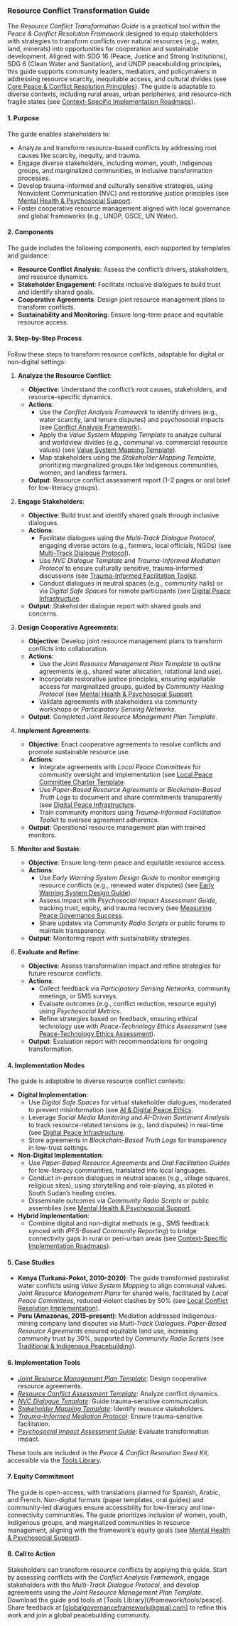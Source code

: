 

### Resource Conflict Transformation Guide

The *Resource Conflict Transformation Guide* is a practical tool within the *Peace & Conflict Resolution Framework* designed to equip stakeholders with strategies to transform conflicts over natural resources (e.g., water, land, minerals) into opportunities for cooperation and sustainable development. Aligned with SDG 16 (Peace, Justice and Strong Institutions), SDG 6 (Clean Water and Sanitation), and UNDP peacebuilding principles, this guide supports community leaders, mediators, and policymakers in addressing resource scarcity, inequitable access, and cultural divides (see [Core Peace & Conflict Resolution Principles](/framework/docs/implementation/peace#core-principles)). The guide is adaptable to diverse contexts, including rural areas, urban peripheries, and resource-rich fragile states (see [Context-Specific Implementation Roadmaps](/framework/docs/implementation/peace#context-specific-roadmaps)).

#### 1. Purpose
The guide enables stakeholders to:
- Analyze and transform resource-based conflicts by addressing root causes like scarcity, inequity, and trauma.
- Engage diverse stakeholders, including women, youth, Indigenous groups, and marginalized communities, in inclusive transformation processes.
- Develop trauma-informed and culturally sensitive strategies, using Nonviolent Communication (NVC) and restorative justice principles (see [Mental Health & Psychosocial Support](/framework/docs/implementation/peace#mental-health]).
- Foster cooperative resource management aligned with local governance and global frameworks (e.g., UNDP, OSCE, UN Water).

#### 2. Components
The guide includes the following components, each supported by templates and guidance:
- **Resource Conflict Analysis**: Assess the conflict’s drivers, stakeholders, and resource dynamics.
- **Stakeholder Engagement**: Facilitate inclusive dialogues to build trust and identify shared goals.
- **Cooperative Agreements**: Design joint resource management plans to transform conflicts.
- **Sustainability and Monitoring**: Ensure long-term peace and equitable resource access.

#### 3. Step-by-Step Process
Follow these steps to transform resource conflicts, adaptable for digital or non-digital settings:

1. **Analyze the Resource Conflict**:
   - **Objective**: Understand the conflict’s root causes, stakeholders, and resource-specific dynamics.
   - **Actions**:
     - Use the *Conflict Analysis Framework* to identify drivers (e.g., water scarcity, land tenure disputes) and psychosocial impacts (see [Conflict Analysis Framework](/framework/docs/implementation/peace#conflict-analysis-framework)).
     - Apply the *Value System Mapping Template* to analyze cultural and worldview divides (e.g., communal vs. commercial resource values) (see [Value System Mapping Template](/framework/docs/implementation/peace#value-system-mapping-template)).
     - Map stakeholders using the *Stakeholder Mapping Template*, prioritizing marginalized groups like Indigenous communities, women, and landless farmers.
   - **Output**: Resource conflict assessment report (1–2 pages or oral brief for low-literacy groups).

2. **Engage Stakeholders**:
   - **Objective**: Build trust and identify shared goals through inclusive dialogues.
   - **Actions**:
     - Facilitate dialogues using the *Multi-Track Dialogue Protocol*, engaging diverse actors (e.g., farmers, local officials, NGOs) (see [Multi-Track Dialogue Protocol](/framework/docs/implementation/peace#multi-track-dialogue-protocol)).
     - Use *NVC Dialogue Template* and *Trauma-Informed Mediation Protocol* to ensure culturally sensitive, trauma-informed discussions (see [Trauma-Informed Facilitation Toolkit](/framework/docs/implementation/peace#trauma-informed-toolkit]).
     - Conduct dialogues in neutral spaces (e.g., community halls) or via *Digital Safe Spaces* for remote participants (see [Digital Peace Infrastructure](/framework/docs/implementation/peace#digital-infrastructure]).
   - **Output**: Stakeholder dialogue report with shared goals and concerns.

3. **Design Cooperative Agreements**:
   - **Objective**: Develop joint resource management plans to transform conflicts into collaboration.
   - **Actions**:
     - Use the *Joint Resource Management Plan Template* to outline agreements (e.g., shared water allocation, rotational land use).
     - Incorporate restorative justice principles, ensuring equitable access for marginalized groups, guided by *Community Healing Protocol* (see [Mental Health & Psychosocial Support](/framework/docs/implementation/peace#mental-health]).
     - Validate agreements with stakeholders via community workshops or *Participatory Sensing Networks*.
   - **Output**: Completed *Joint Resource Management Plan Template*.

4. **Implement Agreements**:
   - **Objective**: Enact cooperative agreements to resolve conflicts and promote sustainable resource use.
   - **Actions**:
     - Integrate agreements with *Local Peace Committees* for community oversight and implementation (see [Local Peace Committee Charter Template](/framework/docs/implementation/peace#local-peace-committee-charter-template]).
     - Use *Paper-Based Resource Agreements* or *Blockchain-Based Truth Logs* to document and share commitments transparently (see [Digital Peace Infrastructure](/framework/docs/implementation/peace#digital-infrastructure]).
     - Train community monitors using *Trauma-Informed Facilitation Toolkit* to oversee agreement adherence.
   - **Output**: Operational resource management plan with trained monitors.

5. **Monitor and Sustain**:
   - **Objective**: Ensure long-term peace and equitable resource access.
   - **Actions**:
     - Use *Early Warning System Design Guide* to monitor emerging resource conflicts (e.g., renewed water disputes) (see [Early Warning System Design Guide](/framework/docs/implementation/peace#early-warning-system-design-guide)).
     - Assess impact with *Psychosocial Impact Assessment Guide*, tracking trust, equity, and trauma recovery (see [Measuring Peace Governance Success](/framework/docs/implementation/peace#measuring-success]).
     - Share updates via *Community Radio Scripts* or public forums to maintain transparency.
   - **Output**: Monitoring report with sustainability strategies.

6. **Evaluate and Refine**:
   - **Objective**: Assess transformation impact and refine strategies for future resource conflicts.
   - **Actions**:
     - Collect feedback via *Participatory Sensing Networks*, community meetings, or SMS surveys.
     - Evaluate outcomes (e.g., conflict reduction, resource equity) using *Psychosocial Metrics*.
     - Refine strategies based on feedback, ensuring ethical technology use with *Peace-Technology Ethics Assessment* (see [Peace-Technology Ethics Assessment](/framework/docs/implementation/peace#peace-technology-ethics-assessment)).
   - **Output**: Evaluation report with recommendations for ongoing transformation.

#### 4. Implementation Modes
The guide is adaptable to diverse resource conflict contexts:
- **Digital Implementation**:
  - Use *Digital Safe Spaces* for virtual stakeholder dialogues, moderated to prevent misinformation (see [AI & Digital Peace Ethics](/framework/docs/implementation/peace#ai-ethics]).
  - Leverage *Social Media Monitoring* and *AI-Driven Sentiment Analysis* to track resource-related tensions (e.g., land disputes) in real-time (see [Digital Peace Infrastructure](/framework/docs/implementation/peace#digital-infrastructure]).
  - Store agreements in *Blockchain-Based Truth Logs* for transparency in low-trust settings.
- **Non-Digital Implementation**:
  - Use *Paper-Based Resource Agreements* and *Oral Facilitation Guides* for low-literacy communities, translated into local languages.
  - Conduct in-person dialogues in neutral spaces (e.g., village squares, religious sites), using storytelling and role-playing, as piloted in South Sudan’s healing circles.
  - Disseminate outcomes via *Community Radio Scripts* or public assemblies (see [Mental Health & Psychosocial Support](/framework/docs/implementation/peace#mental-health]).
- **Hybrid Implementation**:
  - Combine digital and non-digital methods (e.g., SMS feedback synced with *IPFS-Based Community Reporting*) to bridge connectivity gaps in rural or peri-urban areas (see [Context-Specific Implementation Roadmaps](/framework/docs/implementation/peace#context-specific-roadmaps)).

#### 5. Case Studies
- **Kenya (Turkana-Pokot, 2010–2020)**: The guide transformed pastoralist water conflicts using *Value System Mapping* to align communal values. *Joint Resource Management Plans* for shared wells, facilitated by *Local Peace Committees*, reduced violent clashes by 50% (see [Local Conflict Resolution Implementation](/framework/docs/implementation/peace#local-implementation)).
- **Peru (Amazonas, 2015–present)**: Mediation addressed Indigenous-mining company land disputes via *Multi-Track Dialogues*. *Paper-Based Resource Agreements* ensured equitable land use, increasing community trust by 30%, supported by *Community Radio Scripts* (see [Traditional & Indigenous Peacebuilding](/framework/docs/implementation/peace#indigenous-integration)).

#### 6. Implementation Tools
- *[Joint Resource Management Plan Template](/framework/tools/peace/joint-resource-management-plan-template-en.pdf)*: Design cooperative resource agreements.
- *[Resource Conflict Assessment Template](/framework/tools/peace/resource-conflict-assessment-template-en.pdf)*: Analyze conflict dynamics.
- *[NVC Dialogue Template](/framework/tools/peace/nvc-dialogue-template-en.pdf)*: Guide trauma-sensitive communication.
- *[Stakeholder Mapping Template](/framework/tools/peace/stakeholder-mapping-template-en.pdf)*: Identify resource stakeholders.
- *[Trauma-Informed Mediation Protocol](/framework/tools/peace/trauma-informed-mediation-protocol-en.pdf)*: Ensure trauma-sensitive facilitation.
- *[Psychosocial Impact Assessment Guide](/framework/tools/peace/psychosocial-impact-assessment-guide-en.pdf)*: Evaluate transformation impact.

These tools are included in the *Peace & Conflict Resolution Seed Kit*, accessible via the [Tools Library](/framework/tools/peace).

#### 7. Equity Commitment
The guide is open-access, with translations planned for Spanish, Arabic, and French. Non-digital formats (paper templates, oral guides) and community-led dialogues ensure accessibility for low-literacy and low-connectivity communities. The guide prioritizes inclusion of women, youth, Indigenous groups, and marginalized communities in resource management, aligning with the framework’s equity goals (see [Mental Health & Psychosocial Support](/framework/docs/implementation/peace#mental-health)).

#### 8. Call to Action
Stakeholders can transform resource conflicts by applying this guide. Start by assessing conflicts with the *Conflict Analysis Framework*, engage stakeholders with the *Multi-Track Dialogue Protocol*, and develop agreements using the *Joint Resource Management Plan Template*. Download the guide and tools at [Tools Library](/framework/tools/peace]. Share feedback at [globalgovernanceframework@gmail.com] to refine this work and join a global peacebuilding community.